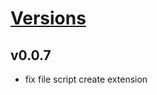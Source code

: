# [Versions](https://github.com/Tracktor/eslint-config-react-tracktor/releases)

## v0.0.7
- fix file script create extension
